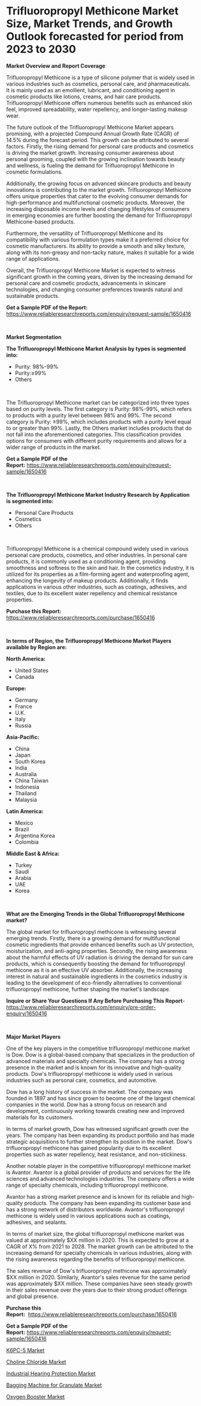 <p><h1>Trifluoropropyl Methicone Market Size, Market Trends, and Growth Outlook forecasted for period from 2023 to 2030</h1></p><p><strong>Market Overview and Report Coverage</strong></p>
<p><p>Trifluoropropyl Methicone is a type of silicone polymer that is widely used in various industries such as cosmetics, personal care, and pharmaceuticals. It is mainly used as an emollient, lubricant, and conditioning agent in cosmetic products like lotions, creams, and hair care products. Trifluoropropyl Methicone offers numerous benefits such as enhanced skin feel, improved spreadability, water repellency, and longer-lasting makeup wear.</p><p>The future outlook of the Trifluoropropyl Methicone Market appears promising, with a projected Compound Annual Growth Rate (CAGR) of 14.5% during the forecast period. This growth can be attributed to several factors. Firstly, the rising demand for personal care products and cosmetics is driving the market growth. Increasing consumer awareness about personal grooming, coupled with the growing inclination towards beauty and wellness, is fueling the demand for Trifluoropropyl Methicone in cosmetic formulations.</p><p>Additionally, the growing focus on advanced skincare products and beauty innovations is contributing to the market growth. Trifluoropropyl Methicone offers unique properties that cater to the evolving consumer demands for high-performance and multifunctional cosmetic products. Moreover, the increasing disposable income levels and changing lifestyles of consumers in emerging economies are further boosting the demand for Trifluoropropyl Methicone-based products.</p><p>Furthermore, the versatility of Trifluoropropyl Methicone and its compatibility with various formulation types make it a preferred choice for cosmetic manufacturers. Its ability to provide a smooth and silky texture, along with its non-greasy and non-tacky nature, makes it suitable for a wide range of applications.</p><p>Overall, the Trifluoropropyl Methicone Market is expected to witness significant growth in the coming years, driven by the increasing demand for personal care and cosmetic products, advancements in skincare technologies, and changing consumer preferences towards natural and sustainable products.</p></p>
<p><strong>Get a Sample PDF of the Report:</strong> <a href="https://www.reliableresearchreports.com/enquiry/request-sample/1650416">https://www.reliableresearchreports.com/enquiry/request-sample/1650416</a></p>
<p>&nbsp;</p>
<p><strong>Market Segmentation</strong></p>
<p><strong>The Trifluoropropyl Methicone Market Analysis by types is segmented into:</strong></p>
<p><ul><li>Purity: 98%-99%</li><li>Purity:≥99%</li><li>Others</li></ul></p>
<p>&nbsp;</p>
<p><p>The Trifluoropropyl Methicone market can be categorized into three types based on purity levels. The first category is Purity: 98%-99%, which refers to products with a purity level between 98% and 99%. The second category is Purity: ≥99%, which includes products with a purity level equal to or greater than 99%. Lastly, the Others market includes products that do not fall into the aforementioned categories. This classification provides options for consumers with different purity requirements and allows for a wider range of products in the market.</p></p>
<p><strong>Get a Sample PDF of the Report:</strong>&nbsp;<a href="https://www.reliableresearchreports.com/enquiry/request-sample/1650416">https://www.reliableresearchreports.com/enquiry/request-sample/1650416</a></p>
<p>&nbsp;</p>
<p><strong>The Trifluoropropyl Methicone Market Industry Research by Application is segmented into:</strong></p>
<p><ul><li>Personal Care Products</li><li>Cosmetics</li><li>Others</li></ul></p>
<p>&nbsp;</p>
<p><p>Trifluoropropyl Methicone is a chemical compound widely used in various personal care products, cosmetics, and other industries. In personal care products, it is commonly used as a conditioning agent, providing smoothness and softness to the skin and hair. In the cosmetics industry, it is utilized for its properties as a film-forming agent and waterproofing agent, enhancing the longevity of makeup products. Additionally, it finds applications in various other industries, such as coatings, adhesives, and textiles, due to its excellent water repellency and chemical resistance properties.</p></p>
<p><strong>Purchase this Report:</strong>&nbsp; <a href="https://www.reliableresearchreports.com/purchase/1650416">https://www.reliableresearchreports.com/purchase/1650416</a></p>
<p>&nbsp;</p>
<p><strong>In terms of Region, the Trifluoropropyl Methicone Market Players available by Region are:</strong></p>
<p>
    <p> <strong> North America: </strong>
        <ul>
            <li>United States</li>
            <li>Canada</li>
        </ul>
        </p> 
    <p> <strong> Europe: </strong>
        <ul>
            <li>Germany</li>
            <li>France</li>
            <li>U.K.</li>
            <li>Italy</li>
            <li>Russia</li>
        </ul>
        </p> 
    <p> <strong> Asia-Pacific: </strong>
        <ul>
            <li>China</li>
            <li>Japan</li>
            <li>South Korea</li>
            <li>India</li>
            <li>Australia</li>
            <li>China Taiwan</li>
            <li>Indonesia</li>
            <li>Thailand</li>
            <li>Malaysia</li>
        </ul>
        </p> 
    <p> <strong> Latin America: </strong>
        <ul>
            <li>Mexico</li>
            <li>Brazil</li>
            <li>Argentina Korea</li>
            <li>Colombia</li>
        </ul>
        </p> 
    <p> <strong> Middle East & Africa: </strong>
        <ul>
            <li>Turkey</li>
            <li>Saudi</li>
            <li>Arabia</li>
            <li>UAE</li>
            <li>Korea</li>
        </ul>
    </p>
    </p>
<p>&nbsp;</p>
<p><strong>What are the Emerging Trends in the Global Trifluoropropyl Methicone market?</strong></p>
<p><p>The global market for trifluoropropyl methicone is witnessing several emerging trends. Firstly, there is a growing demand for multifunctional cosmetic ingredients that provide enhanced benefits such as UV protection, moisturization, and anti-aging properties. Secondly, the rising awareness about the harmful effects of UV radiation is driving the demand for sun care products, which is consequently boosting the demand for trifluoropropyl methicone as it is an effective UV absorber. Additionally, the increasing interest in natural and sustainable ingredients in the cosmetics industry is leading to the development of eco-friendly alternatives to conventional trifluoropropyl methicone, further shaping the market's landscape.</p></p>
<p><strong>Inquire or Share Your Questions If Any Before Purchasing This Report</strong>- <a href="https://www.reliableresearchreports.com/enquiry/pre-order-enquiry/1650416">https://www.reliableresearchreports.com/enquiry/pre-order-enquiry/1650416</a></p>
<p>&nbsp;</p>
<p><strong>Major Market Players</strong></p>
<p><p>One of the key players in the competitive trifluoropropyl methicone market is Dow. Dow is a global-based company that specializes in the production of advanced materials and specialty chemicals. The company has a strong presence in the market and is known for its innovative and high-quality products. Dow's trifluoropropyl methicone is widely used in various industries such as personal care, cosmetics, and automotive.</p><p>Dow has a long history of success in the market. The company was founded in 1897 and has since grown to become one of the largest chemical companies in the world. Dow has a strong focus on research and development, continuously working towards creating new and improved materials for its customers.</p><p>In terms of market growth, Dow has witnessed significant growth over the years. The company has been expanding its product portfolio and has made strategic acquisitions to further strengthen its position in the market. Dow's trifluoropropyl methicone has gained popularity due to its excellent properties such as water repellency, heat resistance, and non-stickiness.</p><p>Another notable player in the competitive trifluoropropyl methicone market is Avantor. Avantor is a global provider of products and services for the life sciences and advanced technologies industries. The company offers a wide range of specialty chemicals, including trifluoropropyl methicone.</p><p>Avantor has a strong market presence and is known for its reliable and high-quality products. The company has been expanding its customer base and has a strong network of distributors worldwide. Avantor's trifluoropropyl methicone is widely used in various applications such as coatings, adhesives, and sealants.</p><p>In terms of market size, the global trifluoropropyl methicone market was valued at approximately $XX million in 2020. This is expected to grow at a CAGR of X% from 2021 to 2028. The market growth can be attributed to the increasing demand for specialty chemicals in various industries, along with the rising awareness regarding the benefits of trifluoropropyl methicone.</p><p>The sales revenue of Dow's trifluoropropyl methicone was approximately $XX million in 2020. Similarly, Avantor's sales revenue for the same period was approximately $XX million. These companies have seen steady growth in their sales revenue over the years due to their strong product offerings and global presence.</p></p>
<p><strong>Purchase this Report:</strong>&nbsp;&nbsp;<a href="https://www.reliableresearchreports.com/purchase/1650416">https://www.reliableresearchreports.com/purchase/1650416</a></p>
<p></p>
<p><strong>Get a Sample PDF of the Report:</strong>&nbsp;<a href="https://www.reliableresearchreports.com/enquiry/request-sample/1650416">https://www.reliableresearchreports.com/enquiry/request-sample/1650416</a></p>
<p><p><a href="https://github.com/rahu1505/Market-Research-Report-List-1/blob/main/k6pc-5-market.md">K6PC-5 Market</a></p><p><a href="https://medium.com/@damorgan64868/choline-chloride-market-size-growth-forecast-2023-2030-630bb407f4f8">Choline Chloride Market</a></p><p><a href="https://medium.com/@crystalellis1905/industrial-hearing-protection-market-size-growth-forecast-2023-2030-8f84da28ccf4">Industrial Hearing Protection Market</a></p><p><a href="https://github.com/rahu1506/Market-Research-Report-List-1/blob/main/bagging-machine-for-granulate-market.md">Bagging Machine for Granulate Market</a></p><p><a href="https://www.linkedin.com/pulse/oxygen-booster-market-insights-players-forecast-till-2030-xm7ce/">Oxygen Booster Market</a></p></p>